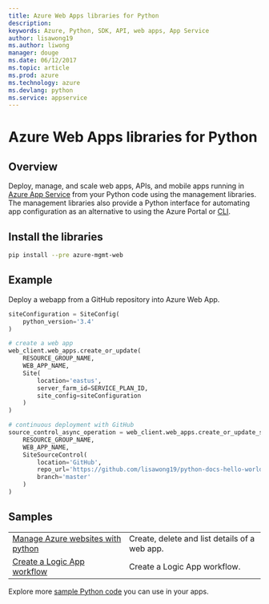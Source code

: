 ```yaml
---
title: Azure Web Apps libraries for Python
description: 
keywords: Azure, Python, SDK, API, web apps, App Service
author: lisawong19
ms.author: liwong
manager: douge
ms.date: 06/12/2017
ms.topic: article
ms.prod: azure
ms.technology: azure
ms.devlang: python
ms.service: appservice
---
```


# Azure Web Apps libraries for Python

## Overview

Deploy, manage, and scale web apps, APIs, and mobile apps running in [Azure App Service](https://docs.microsoft.com/azure/app-service) from your Python code using the management libraries. The management libraries also provide a Python interface for automating app configuration as an alternative to using the Azure Portal or [CLI](https://docs.microsoft.com/cli/azure/install-azure-cli).

## Install the libraries

```bash
pip install --pre azure-mgmt-web
```

## Example

Deploy a webapp from a GitHub repository into Azure Web App.

```python
siteConfiguration = SiteConfig(
    python_version='3.4'
)

# create a web app
web_client.web_apps.create_or_update(
    RESOURCE_GROUP_NAME,
    WEB_APP_NAME,
    Site(
        location='eastus',
        server_farm_id=SERVICE_PLAN_ID,
        site_config=siteConfiguration
    )
)

# continuous deployment with GitHub
source_control_async_operation = web_client.web_apps.create_or_update_source_control(
    RESOURCE_GROUP_NAME,
    WEB_APP_NAME,
    SiteSourceControl(
        location='GitHub',
        repo_url='https://github.com/lisawong19/python-docs-hello-world',
        branch='master'
    )
)
```

## Samples 

|||
|---|---|
| [Manage Azure websites with python][1] | Create, delete and list details of a web app. |
| [Create a Logic App workflow][2] | Create a Logic App workflow. |

[1]: https://azure.microsoft.com/resources/samples/app-service-web-python-manage
[2]: python-sdk-azure-samples-logic-app-workflow.md


Explore more [sample Python code](https://azure.microsoft.com/resources/samples/?platform=python) you can use in your apps.